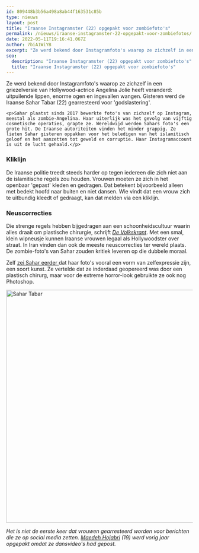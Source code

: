 ```yaml
---
id: 809448b3b56a498a8ab44f163531c85b
type: nieuws
layout: post
title: "Iraanse Instagramster (22) opgepakt voor zombiefoto's"
permalink: /nieuws/iraanse-instagramster-22-opgepakt-voor-zombiefotos/
date: 2022-05-11T19:16:41.067Z
author: 7biA1WiYB
excerpt: "Ze werd bekend door Instagramfoto's waarop ze zichzelf in een griezelversie van Hollywood-actrice Angelina Jolie heeft veranderd: uitpuilende lippen, enorme ogen en ingevallen wangen. Gisteren werd de Iraanse Sahar Tabar (22) gearresteerd voor 'godslastering'.  "
seo:
  description: "Iraanse Instagramster (22) opgepakt voor zombiefoto's"
  title: "Iraanse Instagramster (22) opgepakt voor zombiefoto's"
---
```

Ze werd bekend door Instagramfoto's waarop ze zichzelf in een griezelversie van Hollywood-actrice Angelina Jolie heeft veranderd: uitpuilende lippen, enorme ogen en ingevallen wangen. Gisteren werd de Iraanse Sahar Tabar (22) gearresteerd voor 'godslastering'.  

    <p>Sahar plaatst sinds 2017 bewerkte foto's van zichzelf op Instagram, meestal als zombie-Angelina. Haar uiterlijk was het gevolg van vijftig cosmetische operaties, grapte ze. Wereldwijd werden Sahars foto's een grote hit. De Iraanse autoriteiten vinden het minder grappig. Ze lieten Sahar gisteren oppakken voor het beledigen van het islamitisch geloof en het aanzetten tot geweld en corruptie. Haar Instagramaccount is uit de lucht gehaald.</p>
<h3>Kliklijn</h3>
<p>De Iraanse politie treedt steeds harder op tegen iedereen die zich niet aan de islamitische regels zou houden. Vrouwen moeten ze zich in het openbaar 'gepast' kleden en gedragen. Dat betekent bijvoorbeeld alleen met bedekt hoofd naar buiten en niet dansen. Wie vindt dat een vrouw zich te uitbundig kleedt of gedraagt, kan dat melden via een kliklijn.</p>
<h3>Neuscorrecties</h3>
<p>Die strenge regels hebben bijgedragen aan een schoonheidscultuur waarin alles draait om plastische chirurgie, schrijft <a href="https://www.volkskrant.nl/nieuws-achtergrond/iraanse-angelina-jolie-copycat-gearresteerd-door-islamitische-cultuurpolitie~b0cbe762/" target="_blank"><em>De Volkskrant</em></a>. Met een smal, klein wipneusje kunnen Iraanse vrouwen legaal als Hollywoodster over straat. In Iran vinden dan ook de meeste neuscorrecties ter wereld plaats. De zombie-foto's van Sahar zouden kritiek leveren op die dubbele moraal.</p>
<p>Zelf <a href="https://sputniknews.com/viral/201910071076977020-iranian-zombie-angelina-jolie-arrested-on-charges-of-blasphemy---reports-/" target="_blank">zei Sahar eerder </a>dat haar foto's vooral een vorm van zelfexpressie zijn, een soort kunst. Ze vertelde dat ze inderdaad geopereerd was door een plastisch chirurg, maar voor de extreme horror-look gebruikte ze ook nog Photoshop.<div class="media media-element-container media-default"><div id="file-538536" class="file file-image file-image-jpeg">

        
  
  <div class="content">
    <img alt="Sahar Tabar" title="Beeld: Instagram Sahar Tabar" height="628" width="946" class="media-element file-default" data-delta="1" src="https://7dagen.netlify.app/sites/default/files/Sahar%20Tabar.JPG">  </div>

  
</div>
</div>
<p><em>Het is niet de eerste keer dat vrouwen gearresteerd worden voor berichten die ze op social media zetten. <a href="https://7dagen.netlify.app/nieuws/iraanse-instagrammer-19-opgepakt-voor-dansvideo" target="_blank">Maedeh Hojabri</a> (19) werd vorig jaar opgepakt omdat ze dansvideo's had gepost.</em></p>  
